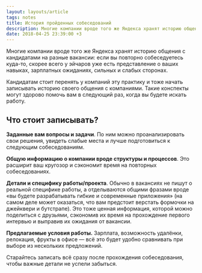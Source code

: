 ```yaml
---
layout: layouts/article
tags: notes
title: История пройденных собеседований
description: Многие компании вроде того же Яндекса хранят историю общения с кандидатами на разные вакансии. Кандидатам стоит перенять у компаний эту практику.
date: 2018-04-25 23:39:00 +3
---
```

Многие компании вроде того же Яндекса хранят историю общения с кандидатами на разные вакансии: если вы повторно собеседуетесь куда-то, скорее всего у эйчаров уже есть представление о ваших навыках, зарплатных ожиданиях, сильных и слабых сторонах.

Кандидатам стоит перенять у компаний эту практику и тоже начать записывать историю своего общения с компаниями. Такие конспекты могут здорово помочь вам в следующий раз, когда вы будете искать работу.

## Что стоит записывать?

**Заданные вам вопросы и задачи**. По ним можно проанализировать свои решения, увидеть слабые места и лучше подготовиться к следующим собеседованиям.

**Общую информацию о компании вроде структуры и процессов**. Это расширит ваш кругозор и сэкономит время на повторных собеседованиях.

**Детали и специфику работы/проекта**. Обычно в вакансиях не пишут о реальной специфике работы, а отделываются общими фразами вроде «вы будете разрабатывать гибкие и современные приложения» (на самом деле может оказаться, что вам предстоит верстать формочки на джейквери и бутстрапе). Это тоже ценная информация, которой можно поделиться с друзьями, сэкономив их время на прохождение первого интервью и выправив их ожидания от вакансии.

**Предлагаемые условия работы.** Зарплата, возможность удалёнки, релокация, фрукты в офисе — всё это будет удобно сравнивать при выборе из нескольких предложений.

Старайтесь записать всё сразу после прохождения собеседования, чтобы важные детали не успели забыться.
